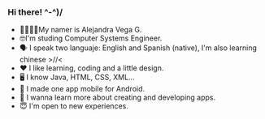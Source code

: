 ### Hi there! ^-^)/
- 🙇‍♀️🙋‍♀️My namer is Alejandra Vega G. 
- 🤓I'm studing Computer Systems Engineer.
- 🗣️ I speak two languaje: English and Spanish (native), I'm also learning chinese >//<
- ❤️ I like learning, coding and a little design.
- 🖥️ I know Java, HTML, CSS, XML...
- 📲 I made one app mobile for Android.
- 🙊 I wanna learn more about creating and developing apps.
- 😇 I'm open to new experiences.


<!--
**AlejandraVegaG/AlejandraVegaG** is a ✨ _special_ ✨ repository because its `README.md` (this file) appears on your GitHub profile.

Here are some ideas to get you started:

- 🔭 I’m currently working on ...
- 🌱 I’m currently learning ...
- 👯 I’m looking to collaborate on ...
- 🤔 I’m looking for help with ...
- 💬 Ask me about ...
- 📫 How to reach me: ...
- 😄 Pronouns: ...
- ⚡ Fun fact: ...
-->
